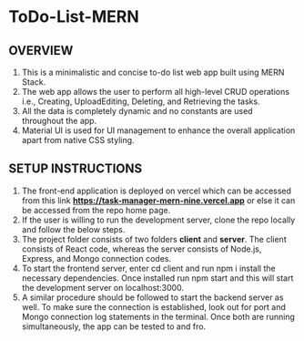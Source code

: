 # ToDo-List-MERN

## OVERVIEW

1. This is a minimalistic and concise to-do list web app built using MERN Stack.
2. The web app allows the user to perform all high-level CRUD operations i.e., Creating, UploadEditing, Deleting, and Retrieving the tasks.
3. All the data is completely dynamic and no constants are used throughout the app.
4. Material UI is used for UI management to enhance the overall application apart from native CSS styling.

## SETUP INSTRUCTIONS

1. The front-end application is deployed on vercel which can be accessed from this link **https://task-manager-mern-nine.vercel.app** or else it can be accessed from the repo home page.
2. If the user is willing to run the development server, clone the repo locally and follow the below steps.
3. The project folder consists of two folders **client** and **server**. The client consists of React code, whereas the server consists of Node.js, Express, and Mongo connection codes.
4. To start the frontend server, enter cd client and run npm i install the necessary dependencies. Once installed run npm start and this will start the development server on localhost:3000.
5. A similar procedure should be followed to start the backend server as well. To make sure the connection is established, look out for port and Mongo connection log statements in the terminal. Once both are running simultaneously, the app can be tested to and fro.
